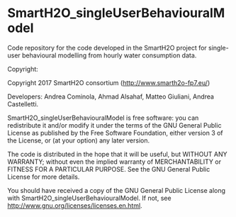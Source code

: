 # SmartH2O_singleUserBehaviouralModel
Code repository for the code developed in the SmartH2O project for single-user behavioural modelling from hourly water consumption data.

Copyright:

Copyright 2017 SmartH2O consortium (http://www.smarth2o-fp7.eu/)

Developers: Andrea Cominola, Ahmad Alsahaf, Matteo Giuliani, Andrea Castelletti.

SmartH2O_singleUserBehaviouralModel is free software: you can redistribute it and/or modify it under the terms of the GNU General Public License as published by the Free Software Foundation, either version 3 of the License, or (at your option) any later version.

The code is distributed in the hope that it will be useful, but WITHOUT ANY WARRANTY; without even the implied warranty of MERCHANTABILITY or FITNESS FOR A PARTICULAR PURPOSE. See the GNU General Public License for more details.

You should have received a copy of the GNU General Public License along with SmartH2O_singleUserBehaviouralModel. If not, see http://www.gnu.org/licenses/licenses.en.html.
